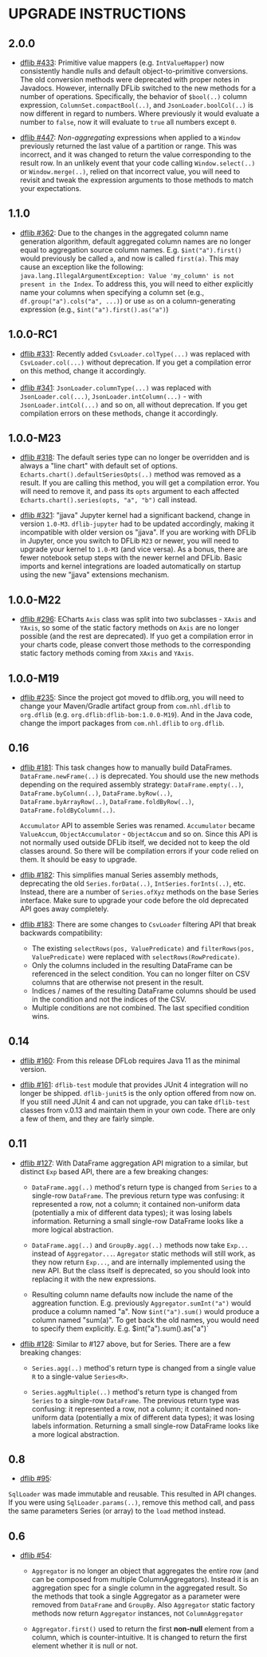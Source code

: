 # UPGRADE INSTRUCTIONS

## 2.0.0

* [dflib #433](https://github.com/dflib/dflib/issues/433): Primitive value mappers (e.g. `IntValueMapper`) 
now consistently handle nulls and default object-to-primitive conversions. The old conversion methods were deprecated 
with proper notes in Javadocs. However, internally DFLib switched to the new methods for a number of operations. 
Specifically, the behavior of `$bool(..)` column expression, `ColumnSet.compactBool(..)`, and `JsonLoader.boolCol(..)` 
is now different in regard to numbers. Where previously it would evaluate a number to `false`, now it will evaluate
to `true` all numbers except `0`.

* [dflib #447](https://github.com/dflib/dflib/issues/47): _Non-aggregating_ expressions when applied to a `Window`
previously returned the last value of a partition or range. This was incorrect, and it was changed to return the value 
corresponding to the result row. In an unlikely event that your code calling `Window.select(..)` or `Window.merge(..)`,
relied on that incorrect value, you will need to revisit and tweak the expression arguments to those methods to match
your expectations.

## 1.1.0

* [dflib #362](https://github.com/dflib/dflib/issues/362): Due to the changes in the aggregated column name generation algorithm, default aggregated column names are no longer equal to aggregation source column names. E.g. `$int("a").first()` would previously be called `a`, and now is called `first(a)`. This may cause an exception like the following: `java.lang.IllegalArgumentException: Value 'my_column' is not present in the Index`. To address this, you will need to either explicitly name your columns when specifying a column set (e.g., `df.group("a").cols("a", ...)`) or use `as` on a column-generating  expression  (e.g., `$int("a").first().as("a")`)

## 1.0.0-RC1

* [dflib #331](https://github.com/dflib/dflib/issues/331): Recently added `CsvLoader.colType(...)` was
  replaced with `CsvLoader.col(...)` without deprecation. If you get a compilation error on this method, change it
  accordingly.
* 
* [dflib #341](https://github.com/dflib/dflib/issues/341): `JsonLoader.columnType(...)` was
replaced with `JsonLoader.col(...)`, `JsonLoader.intColumn(...)` - with `JsonLoader.intCol(...)` and so on, all 
without deprecation. If you get compilation errors on these methods, change it accordingly.

## 1.0.0-M23
* [dflib #318](https://github.com/dflib/dflib/issues/318): The default series type can no longer
be overridden and is always a "line chart" with default set of options. `Echarts.chart().defaultSeriesOpts(..)` 
method was removed as a result. If you are calling this method, you will get a compilation error. You will need to
remove it, and pass its `opts` argument to each affected `Echarts.chart().series(opts, "a", "b")` call instead.

* [dflib #321](https://github.com/dflib/dflib/issues/321): "jjava" Jupyter kernel had a significant backend,
change in version `1.0-M3`. `dflib-jupyter` had to be updated accordingly, making it incompatible with older version os 
"jjava". If you are working with DFLib in Jupyter, once you switch to DFLib `M23` or newer, you will need to upgrade
your kernel to `1.0-M3` (and vice versa). As a bonus, there are fewer notebook setup steps with the newer kernel and 
DFLib. Basic imports and kernel integrations are loaded automatically on startup using the new "jjava" extensions mechanism.

## 1.0.0-M22

* [dflib #296](https://github.com/dflib/dflib/issues/296): ECharts `Axis` class was split into two
subclasses - `XAxis` and `YAxis`, so some of the static factory methods on `Axis` are no longer possible (and the
rest are deprecated).  If yuo get a compilation error in your charts code, please convert those methods to the 
corresponding static factory methods coming from `XAxis` and `YAxis`.

## 1.0.0-M19

* [dflib #235](https://github.com/dflib/dflib/issues/235): Since the project got moved to dflib.org,
you will need to change your Maven/Gradle artifact group from `com.nhl.dflib` to `org.dflib` (e.g. 
`org.dflib:dflib-bom:1.0.0-M19`). And in the Java code, change the import packages from `com.nhl.dflib` to `org.dflib`.

## 0.16
* [dflib #181](https://github.com/dflib/dflib/issues/181): This task changes how to manually build 
  DataFrames. `DataFrame.newFrame(..)` is deprecated. You should use the new methods depending on the required
  assembly strategy: `DataFrame.empty(..)`, `DataFrame.byColumn(..)`, `DataFrame.byRow(..)`, 
  `DataFrame.byArrayRow(..)`, `DataFrame.foldByRow(..)`, `DataFrame.foldByColumn(..)`.
 
  `Accumulator` API to assemble Series was renamed. `Accumulator` became `ValueAccum`, `ObjectAccumulator` - 
  `ObjectAccum` and so on. Since this API is not normally used outside DFLib itself, we decided not to keep the old 
  classes around. So there will be compilation errors if your code relied on them. It should be easy to upgrade.

* [dflib #182](https://github.com/dflib/dflib/issues/182): This simplifies manual Series assembly methods,
  deprecating the old `Series.forData(..)`, `IntSeries.forInts(..)`, etc. Instead, there are a number of `Series.ofXyz`
  methods on the base Series interface. Make sure to upgrade your code before the old deprecated API goes away completely.

* [dflib #183](https://github.com/dflib/dflib/issues/183): There are some changes to `CsvLoader` filtering 
  API that break backwards compatibility:

  * The existing `selectRows(pos, ValuePredicate)` and `filterRows(pos, ValuePredicate)` were replaced with 
    `selectRows(RowPredicate)`.
  * Only the columns included in the resulting DataFrame can be referenced in the select condition. You can no longer 
  filter on CSV columns that are otherwise not present in the result.
  * Indices / names of the resulting DataFrame columns should be used in the condition and not the indices of the CSV.
  * Multiple conditions are not combined. The last specified condition wins.

## 0.14

* [dflib #160](https://github.com/dflib/dflib/issues/160): From this release DFLob requires Java 11
  as the minimal version.

* [dflib #161](https://github.com/dflib/dflib/issues/161): `dflib-test` module that provides JUnit 4 
  integration will no longer be shipped. `dflib-junit5` is the only option offered from now on. If you still need
  JUnit 4 and can not upgrade, you can take `dflib-test` classes from v.0.13 and maintain them in your own code. 
  There are only a few of them, and they are fairly simple.

## 0.11

* [dflib #127](https://github.com/dflib/dflib/issues/127): With DataFrame aggregation API migration to
a similar, but distinct `Exp` based API, there are a few breaking changes:

  * `DataFrame.agg(..)` method's return type is changed from `Series` to a single-row `DataFrame`. The previous return 
  type was confusing: it represented a row, not a column; it contained non-uniform data (potentially a mix of 
  different data types); it was losing labels information. Returning a small single-row DataFrame looks like a more 
  logical abstraction.

  * `DataFrame.agg(..)` and `GroupBy.agg(..)` methods now take `Exp...` instead of `Aggregator...`. `Agregator` 
  static methods will still work, as they now return `Exp...`, and are internally implemented using the new API. 
  But the class itself is deprecated, so you should look into replacing it with the new expressions.
    
  * Resulting column name defaults now include the name of the aggreation function. E.g. previously `Aggregator.sumInt("a")`
    would produce a column named "a". Now `$int("a").sum()` would produce a column named "sum(a)". To get back the old
    names, you would need to specify them explicitly. E.g. $int("a").sum().as("a")`

* [dflib #128](https://github.com/dflib/dflib/issues/128): Similar to #127 above, but for Series. There 
  are a few breaking changes:

  * `Series.agg(..)` method's return type is changed from a single value `R` to a single-value `Series<R>`.

  * `Series.aggMultiple(..)` method's return type is changed from `Series` to a single-row `DataFrame`. The previous 
    return type was confusing: it represented a row, not a column; it contained non-uniform data (potentially a mix of
    different data types); it was losing labels information. Returning a small single-row DataFrame looks like a more
    logical abstraction.


## 0.8

* [dflib #95](https://github.com/dflib/dflib/issues/95):

`SqlLoader` was made immutable and reusable. This resulted in API changes. If you were using `SqlLoader.params(..)`, 
remove this method call, and pass the same parameters Series (or array) to the `load` method instead.

## 0.6

* [dflib #54](https://github.com/dflib/dflib/issues/37): 

  * `Aggregator` is no longer an object that aggregates the entire row 
  (and can be composed from multiple ColumnAggregators). Instead it is 
  an aggregation spec for a single column in the aggregated result. 
  So the methods that took a single Aggregator as a parameter were 
  removed from `DataFrame` and `GroupBy`. Also `Aggregator` static factory
  methods now return `Aggregator` instances, not `ColumnAggregator`

  * `Aggregator.first()` used to return the first **non-null** element from 
  a column, which is counter-intuitive. It is changed to return the first 
  element whether it is null or not.